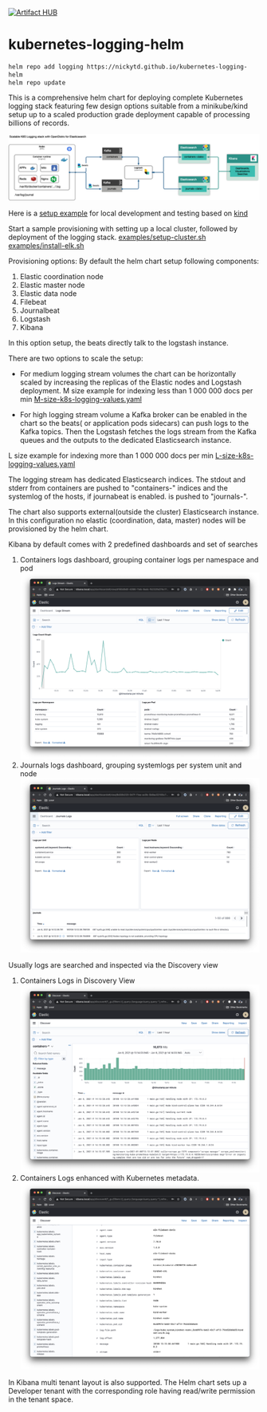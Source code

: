 [![Artifact HUB](https://img.shields.io/endpoint?url=https://artifacthub.io/badge/repository/kubernetes-logging-helm)](https://artifacthub.io/packages/search?repo=kubernetes-logging-helm)
# kubernetes-logging-helm

```
helm repo add logging https://nickytd.github.io/kubernetes-logging-helm
helm repo update
```

This is a comprehensive helm chart for deploying complete Kubernetes logging stack featuring few design options suitable from a minikube/kind setup up to a scaled production grade deployment capable of processing billions of records.

![Containers Logs](images/k8s-logging-stack.jpg)

Here is a [setup example](https://github.com/nickytd/kubernetes-logging-helm/tree/master/examples) for local development and testing based on [kind](https://kind.sigs.k8s.io)

Start a sample provisioning with setting up a local cluster, followed by deployment of the logging stack.
[examples/setup-cluster.sh](https://github.com/nickytd/kubernetes-logging-helm/blob/master/examples/setup-cluster.sh)
[examples/install-elk.sh](https://github.com/nickytd/kubernetes-logging-helm/blob/master/examples/install-elk.sh)


Provisioning options:
By default the helm chart setup following components:
 1. Elastic coordination node
 1. Elastic master node
 1. Elastic data node
 1. Filebeat
 1. Journalbeat
 1. Logstash
 1. Kibana
 
In this option setup, the beats directly talk to the logstash instance. 

There are two options to scale the setup:
* For medium logging stream volumes the chart can be horizontally scaled by increasing the replicas of the Elastic nodes and Logstash deployment.
M size example for indexing less than 1 000 000 docs per min [M-size-k8s-logging-values.yaml](https://github.com/nickytd/kubernetes-logging-helm/blob/master/examples/M-size-k8s-logging-values.yaml)

* For high logging stream volume a Kafka broker can be enabled in the chart so the beats( or application pods sidecars) can push logs to the Kafka topics. Then the Logstash fetches the logs stream from the Kafka queues and the outputs to the dedicated Elasticsearch instance. 

L size example for indexing more than 1 000 000 docs per min [L-size-k8s-logging-values.yaml](https://github.com/nickytd/kubernetes-logging-helm/blob/master/examples/L-size-k8s-logging-values.yaml)

The logging stream has dedicated Elasticsearch indices. The stdout and stderr from containers are pushed to "containers-<date>" indices and the systemlog of the hosts, if journabeat is enabled. is pushed to "journals-<date>".

The chart also supports external(outside the cluster) Elasticsearch instance. In this configuration no elastic (coordination, data, master) nodes will be provisioned by the helm chart.

Kibana by default comes with 2 predefined dashboards and set of searches
1. Containers logs dashboard, grouping container logs per namespace and pod
![Containers Logs](images/LogStream.png)
2. Journals logs dashboard, grouping systemlogs per system unit and node
![Journals Logs](images/JournalLogs.png)

Usually logs are searched and inspected via the Discovery view
1. Containers Logs in Discovery View
![Containers Logs](images/ContainersLogs.png)
1. Containers Logs enhanced with Kubernetes metadata. 
![Containers Logs](images/LogswithMetadata.png)

In Kibana multi tenant layout is also supported. The Helm chart sets up a Developer tenant with the corresponding role having read/write permission in the tenant space.
